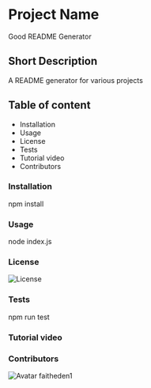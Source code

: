 
  # Project Name
  Good README Generator
  ## Short Description
  A README generator for various projects  
  ## Table of content
  - Installation
  - Usage
  - License
  - Tests
  - Tutorial video
  - Contributors
  
  ### Installation
  npm install
  ### Usage
  node index.js
  ### License
  ![License](https://img.shields.io/badge/License-MIT-yellow.svg)
  
  ### Tests
  npm run test
  ### Tutorial video
  
  ### Contributors
  ![Avatar](https://avatars.githubusercontent.com/faitheden1)
  faitheden1
  
  